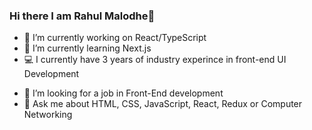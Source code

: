 ### Hi there I am Rahul Malodhe👋



- 🔭 I’m currently working on React/TypeScript
- 🌱 I’m currently learning Next.js
- 💻 I currently have 3 years of industry experince in front-end UI Development
<!-- - 👯 I’m looking to collaborate on ... -->
- 🤔 I’m looking for a job in Front-End development
- 💬 Ask me about HTML, CSS, JavaScript, React, Redux or Computer Networking
<!-- - 📫 How to reach me: ...
- You can reach me via 
-📱 mobile 8050927826
-✉️ email me malodhe18@gmail.com
- 😄 Pronouns: ...
- ⚡ Fun fact: ...
 -->
